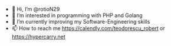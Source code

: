 - 👋 Hi, I’m @rotioN29
- 👀 I’m interested in programming with PHP and Golang
- 🌱 I’m currently improving my Software-Engineering skills
- 📫 How to reach me https://calendly.com/teodorescu_robert or https://hypercarry.net

<!---
rotioN29/rotioN29 is a ✨ special ✨ repository because its `README.md` (this file) appears on your GitHub profile.
You can click the Preview link to take a look at your changes.
--->
